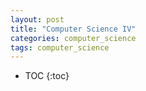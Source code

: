 ```yaml
---
layout: post
title: "Computer Science IV"
categories: computer_science
tags: computer_science
---
```


* TOC
{:toc}


